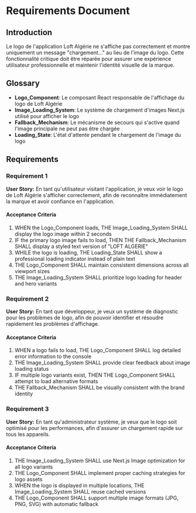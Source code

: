 # Requirements Document

## Introduction

Le logo de l'application Loft Algérie ne s'affiche pas correctement et montre uniquement un message "chargement..." au lieu de l'image du logo. Cette fonctionnalité critique doit être réparée pour assurer une expérience utilisateur professionnelle et maintenir l'identité visuelle de la marque.

## Glossary

- **Logo_Component**: Le composant React responsable de l'affichage du logo de Loft Algérie
- **Image_Loading_System**: Le système de chargement d'images Next.js utilisé pour afficher le logo
- **Fallback_Mechanism**: Le mécanisme de secours qui s'active quand l'image principale ne peut pas être chargée
- **Loading_State**: L'état d'attente pendant le chargement de l'image du logo

## Requirements

### Requirement 1

**User Story:** En tant qu'utilisateur visitant l'application, je veux voir le logo de Loft Algérie s'afficher correctement, afin de reconnaître immédiatement la marque et avoir confiance en l'application.

#### Acceptance Criteria

1. WHEN the Logo_Component loads, THE Image_Loading_System SHALL display the logo image within 2 seconds
2. IF the primary logo image fails to load, THEN THE Fallback_Mechanism SHALL display a styled text version of "LOFT ALGERIE"
3. WHILE the logo is loading, THE Loading_State SHALL show a professional loading indicator instead of plain text
4. THE Logo_Component SHALL maintain consistent dimensions across all viewport sizes
5. THE Image_Loading_System SHALL prioritize logo loading for header and hero variants

### Requirement 2

**User Story:** En tant que développeur, je veux un système de diagnostic pour les problèmes de logo, afin de pouvoir identifier et résoudre rapidement les problèmes d'affichage.

#### Acceptance Criteria

1. WHEN a logo fails to load, THE Logo_Component SHALL log detailed error information to the console
2. THE Image_Loading_System SHALL provide clear feedback about image loading status
3. IF multiple logo variants exist, THEN THE Logo_Component SHALL attempt to load alternative formats
4. THE Fallback_Mechanism SHALL be visually consistent with the brand identity

### Requirement 3

**User Story:** En tant qu'administrateur système, je veux que le logo soit optimisé pour les performances, afin d'assurer un chargement rapide sur tous les appareils.

#### Acceptance Criteria

1. THE Image_Loading_System SHALL use Next.js Image optimization for all logo variants
2. THE Logo_Component SHALL implement proper caching strategies for logo assets
3. WHEN the logo is displayed in multiple locations, THE Image_Loading_System SHALL reuse cached versions
4. THE Logo_Component SHALL support multiple image formats (JPG, PNG, SVG) with automatic fallback